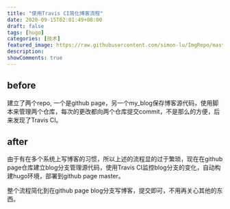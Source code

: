 ```yaml
---
title: "使用Travis CI简化博客流程"
date: 2020-09-15T02:01:49+08:00
draft: false
tags: [hugo]
categories: [技术]
featured_image: https://raw.githubusercontent.com/simon-lu/ImgRepo/master/Blog/hugo-travisci-01.jpg
description: 
showComments: true
---
```


<!--
{{< spoiler >}} 隐藏文字 {{< /spoiler >}}
{{< bilibili AV号 >}}
-->

## before

建立了两个repo, 一个是github page，另一个my_blog保存博客源代码，使用脚本来管理两个仓库，每次的更改都向两个仓库提交commit，不是那么的方便，后来发现了Travis CI。

## after

由于有在多个系统上写博客的习惯，所以上述的流程显的过于繁琐，现在在github page仓库建立blog分支管理源代码，使用Travis CI监控blog分支的变化，自动构建hugo环境，部署到github page master。

整个流程简化到在github page blog分支写博客，提交即可，不用再关心其他的东西。
